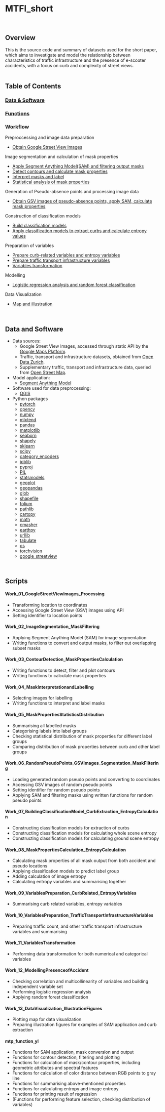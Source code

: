 # MTFI_short
$~~~~~~~~~~~~~~~~~~~~~~~~~~~~~~~~~~~~~~~~~~~~~~~~~~~~~~~~~~~~~~~~~~~~~~~~~~~~~~~~~~~~~~~~~~~$
## Overview
This is the source code and summary of datasets used for the short paper, which aims to investigate and model the relationship between characteristics of traffic infrastructure and the presence of e-scooter accidents, with a focus on curb and complexity of street views.
$~~~~~~~~~~~~~~~~~~~~~~~~~~~~~~~~~~~~~~~~~~~~~~~~~~~~~~~~~~~~~~~~~~~~~~~~~~~~~~~~~~~~~~~~~~~$
## Table of Contents
### [Data & Software](#data-and-software)
### [Functions](#mtp_function_yl)
### Workflow
Preproccessing and image data preparation
- [Obtain Google Street View Images](#work_01_googlestreetviewimages_processing) 
  
Image segmentation and calculation of mask properties
- [Apply Segment Anything Model(SAM) and filtering output masks](#work_02_imagesegmentation_maskfiltering)
- [Detect contours and calculate mask properties](#work_03_contourdetection_maskpropertiescalculation)
- [Interpret masks and label](#work_04_maskinterpretationandlabelling)
- [Statistical analysis of mask properties](#work_05_maskpropertiesstatisticsdistribution)

Generation of Pseudo-absence points and processing image data
- [Obtain GSV images of pseudo-absence points, apply SAM, calculate mask properties](#work_06_randompseudopoints_gsvimages_segmentation_maskfiltering)

Construction of classification models
- [Build classification models](#work_07_buildingclassificationmodel_curbextraction_entropycalculation)
- [Apply classification models to extract curbs and calculate entropy values](#work_08_maskpropertiescalculation_entropycalculation)

Preparation of variables
- [Prepare curb-related variables and entropy variables](#work_09_variablespreparation_curbrelated_entropyvariables)
- [Prepare traffic transport infrastructure variables](#work_10_variablespreparation_traffictransportinfrastructurevariables)
- [Variables transformation](#work_11_variablestransformation)

Modelling
- [Logistic regression analysis and random forest classification](#work_12_modellingpresenceofaccident)

Data Visualization
- [Map and illustration](#work_13_datavisualization_illustrationfigures)

$~~~~~~~~~~~~~~~~~~~~~~~~~~~~~~~~~~~~~~~~~~~~~~~~~~~~~~~~~~~~~~~~~~~~~~~~~~~~~~~~~~~~~~~~~~~$
## Data and Software
- Data sources:
    - Google Street View Images, accessed through static API by the [Google Maps Platform](https://developers.google.com/maps/documentation/streetview/overview).
    - Traffic, transport and infrastructure datasets, obtained from [Open Data Zurich](https://data.stadt-zuerich.ch/).
    - Supplementary traffic, transport and infrastructure data, queried from [Open Street Map](https://www.openstreetmap.org).
- Model application:
    - [Segment Anything Model](https://github.com/facebookresearch/segment-anything)
- Software used for data preprocessing:
    - [QGIS](https://qgis.org/project/overview/)
- Python packages
    - [pytorch](https://pytorch.org/)
    - [opencv](https://pypi.org/project/opencv-python/)
    - [numpy](https://numpy.org/)
    - [mlxtend](https://rasbt.github.io/mlxtend/)
    - [pandas](https://pandas.pydata.org/)
    - [matplotlib](https://matplotlib.org/)
    - [seaborn](https://seaborn.pydata.org/)
    - [shapely](https://shapely.readthedocs.io/en/stable/)
    - [sklearn](https://scikit-learn.org/stable/)
    - [scipy](https://scipy.org/)
    - [category_encoders](https://pypi.org/project/category-encoders/)
    - [joblib](https://joblib.readthedocs.io/en/stable/)
    - [pyproj](https://pyproj4.github.io/pyproj/stable/)
    - [PIL](https://pypi.org/project/pillow/)
    - [statsmodels](https://www.statsmodels.org/stable/index.html)
    - [geoplot](https://residentmario.github.io/geoplot/)
    - [geopandas](https://geopandas.org/en/stable/)
    - [glob](https://docs.python.org/3/library/glob.html)
    - [shapefile](https://pypi.org/project/pyshp/)
    - [folium](https://python-visualization.github.io/folium/latest/)
    - [pathlib](https://docs.python.org/3/library/pathlib.html)
    - [cartopy](https://pypi.org/project/Cartopy/)
    - [math](https://docs.python.org/3/library/math.html)
    - [cmasher](https://pypi.org/project/cmasher/)
    - [earthpy](https://earthpy.readthedocs.io/en/latest/)
    - [urllib](https://docs.python.org/3/library/urllib.html)
    - [tabulate](https://pypi.org/project/tabulate/)
    - [os](https://docs.python.org/3/library/os.html)
    - [torchvision](https://pypi.org/project/torchvision/)
    - [google_streetview](https://pypi.org/project/google-streetview/)

$~~~~~~~~~~~~~~~~~~~~~~~~~~~~~~~~~~~~~~~~~~~~~~~~~~~~~~~~~~~~~~~~~~~~~~~~~~~~~~~~~~~~~~~~~~~$
## Scripts
#### Work_01_GoogleStreetViewImages_Processing
- Transforming location to coordinates
- Accessing Google Street View (GSV) images using API
- Setting identifier to location points

#### Work_02_ImageSegmentation_MaskFiltering
- Applying Segment Anything Model (SAM) for image segmentation
- Writing functions to convert and output masks, to filter out overlapping subset masks

#### Work_03_ContourDetection_MaskPropertiesCalculation
- Writing functions to detect, filter and plot contours
- Writing functions to calculate mask properties
  
#### Work_04_MaskInterpretationandLabelling
- Selecting images for labelling
- Writing functions to interpret and label masks

#### Work_05_MaskPropertiesStatisticsDistribution
- Summarising all labelled masks
- Categorising labels into label groups
- Checking statistical distribution of mask properties for different label groups
- Comparing distribution of mask properties between curb and other label groups

#### Work_06_RandomPseudoPoints_GSVImages_Segmentation_MaskFiltering
- Loading generated random pseudo points and converting to coordinates
- Accessing GSV images of random pseudo points
- Setting identifier for random pseudo points
- Applying SAM and filtering masks using written functions for random pseudo points

#### Work_07_BuildingClassificationModel_CurbExtraction_EntropyCalculation
- Constructing classification models for extraction of curbs
- Constructing classification models for calculating whole scene entropy
- Constructing classification models for calculating ground scene entropy

#### Work_08_MaskPropertiesCalculation_EntropyCalculation
- Calculating mask properties of all mask output from both accident and pseudo locations
- Applying classification models to predict label group
- Adding calculation of image entropy
- Calculating entropy variables and summarising together

#### Work_09_VariablesPreparation_CurbRelated_EntropyVariables
- Summarising curb related variables, entropy variables 

#### Work_10_VariablesPreparation_TrafficTransportInfrastructureVariables
- Preparing traffic count, and other traffic transport infrastructure variables and summarising

#### Work_11_VariablesTransformation
- Performing data transformation for both numerical and categorical variables

#### Work_12_ModellingPresenceofAccident
- Checking correlation and multicollinearity of variables and building independent variable set
- Performing logistic regression analysis
- Applying random forest classification

#### Work_13_DataVisualization_IllustrationFigures
- Plotting map for data visualization
- Preparing illustration figures for examples of SAM application and curb extraction

#### mtp_function_yl
- Functions for SAM application, mask conversion and output
- Functions for contour detection, filtering and plotting
- Functions for calculation of mask/contour properties, including geometric attributes and spectral features
- Functions for calculation of color distance between RGB points to gray line
- Functions for summarising above-mentioned properties
- Functions for calculating entropy and image entropy
- Functions for printing result of regression
- (Functions for performing feature selection, checking distribution of variables)

